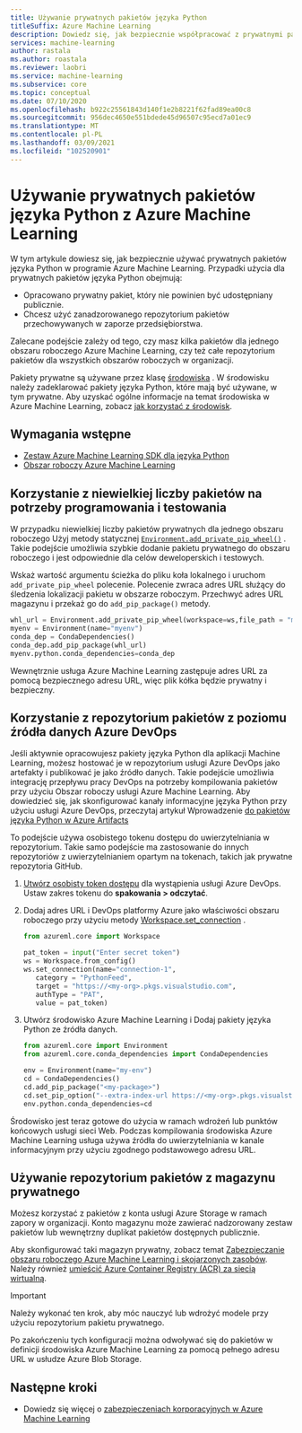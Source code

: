 ```yaml
---
title: Używanie prywatnych pakietów języka Python
titleSuffix: Azure Machine Learning
description: Dowiedz się, jak bezpiecznie współpracować z prywatnymi pakietami języka Python w środowiskach Azure Machine Learning.
services: machine-learning
author: rastala
ms.author: roastala
ms.reviewer: laobri
ms.service: machine-learning
ms.subservice: core
ms.topic: conceptual
ms.date: 07/10/2020
ms.openlocfilehash: b922c25561843d140f1e2b8221f62fad89ea00c8
ms.sourcegitcommit: 956dec4650e551bdede45d96507c95ecd7a01ec9
ms.translationtype: MT
ms.contentlocale: pl-PL
ms.lasthandoff: 03/09/2021
ms.locfileid: "102520901"
---
```

# <a name="use-private-python-packages-with-azure-machine-learning"></a>Używanie prywatnych pakietów języka Python z Azure Machine Learning


W tym artykule dowiesz się, jak bezpiecznie używać prywatnych pakietów języka Python w programie Azure Machine Learning. Przypadki użycia dla prywatnych pakietów języka Python obejmują:

 * Opracowano prywatny pakiet, który nie powinien być udostępniany publicznie.
 * Chcesz użyć zanadzorowanego repozytorium pakietów przechowywanych w zaporze przedsiębiorstwa.

Zalecane podejście zależy od tego, czy masz kilka pakietów dla jednego obszaru roboczego Azure Machine Learning, czy też całe repozytorium pakietów dla wszystkich obszarów roboczych w organizacji.

Pakiety prywatne są używane przez klasę [środowiska](/python/api/azureml-core/azureml.core.environment.environment) . W środowisku należy zadeklarować pakiety języka Python, które mają być używane, w tym prywatne. Aby uzyskać ogólne informacje na temat środowiska w Azure Machine Learning, zobacz [jak korzystać z środowisk](how-to-use-environments.md). 

## <a name="prerequisites"></a>Wymagania wstępne

 * [Zestaw Azure Machine Learning SDK dla języka Python](/python/api/overview/azure/ml/install)
 * [Obszar roboczy Azure Machine Learning](how-to-manage-workspace.md)

## <a name="use-small-number-of-packages-for-development-and-testing"></a>Korzystanie z niewielkiej liczby pakietów na potrzeby programowania i testowania

W przypadku niewielkiej liczby pakietów prywatnych dla jednego obszaru roboczego Użyj metody statycznej [`Environment.add_private_pip_wheel()`](/python/api/azureml-core/azureml.core.environment.environment#add-private-pip-wheel-workspace--file-path--exist-ok-false-) . Takie podejście umożliwia szybkie dodanie pakietu prywatnego do obszaru roboczego i jest odpowiednie dla celów deweloperskich i testowych.

Wskaż wartość argumentu ścieżka do pliku koła lokalnego i uruchom ```add_private_pip_wheel``` polecenie. Polecenie zwraca adres URL służący do śledzenia lokalizacji pakietu w obszarze roboczym. Przechwyć adres URL magazynu i przekaż go do `add_pip_package()` metody.

```python
whl_url = Environment.add_private_pip_wheel(workspace=ws,file_path = "my-custom.whl")
myenv = Environment(name="myenv")
conda_dep = CondaDependencies()
conda_dep.add_pip_package(whl_url)
myenv.python.conda_dependencies=conda_dep
```

Wewnętrznie usługa Azure Machine Learning zastępuje adres URL za pomocą bezpiecznego adresu URL, więc plik kółka będzie prywatny i bezpieczny.

## <a name="use-a-repository-of-packages-from-azure-devops-feed"></a>Korzystanie z repozytorium pakietów z poziomu źródła danych Azure DevOps

Jeśli aktywnie opracowujesz pakiety języka Python dla aplikacji Machine Learning, możesz hostować je w repozytorium usługi Azure DevOps jako artefakty i publikować je jako źródło danych. Takie podejście umożliwia integrację przepływu pracy DevOps na potrzeby kompilowania pakietów przy użyciu Obszar roboczy usługi Azure Machine Learning. Aby dowiedzieć się, jak skonfigurować kanały informacyjne języka Python przy użyciu usługi Azure DevOps, przeczytaj artykuł Wprowadzenie [do pakietów języka Python w Azure Artifacts](/azure/devops/artifacts/quickstarts/python-packages?preserve-view=true&view=azure-devops)

To podejście używa osobistego tokenu dostępu do uwierzytelniania w repozytorium. Takie samo podejście ma zastosowanie do innych repozytoriów z uwierzytelnianiem opartym na tokenach, takich jak prywatne repozytoria GitHub. 

 1. [Utwórz osobisty token dostępu](/azure/devops/organizations/accounts/use-personal-access-tokens-to-authenticate?preserve-view=true&tabs=preview-page&view=azure-devops#create-a-pat) dla wystąpienia usługi Azure DevOps. Ustaw zakres tokenu do __spakowania > odczytać__. 

 2. Dodaj adres URL i DevOps platformy Azure jako właściwości obszaru roboczego przy użyciu metody [Workspace.set_connection](/python/api/azureml-core/azureml.core.workspace.workspace#set-connection-name--category--target--authtype--value-) .

     ```python
    from azureml.core import Workspace
    
    pat_token = input("Enter secret token")
    ws = Workspace.from_config()
    ws.set_connection(name="connection-1", 
        category = "PythonFeed",
        target = "https://<my-org>.pkgs.visualstudio.com", 
        authType = "PAT", 
        value = pat_token) 
     ```

 3. Utwórz środowisko Azure Machine Learning i Dodaj pakiety języka Python ze źródła danych.
    
    ```python
    from azureml.core import Environment
    from azureml.core.conda_dependencies import CondaDependencies
    
    env = Environment(name="my-env")
    cd = CondaDependencies()
    cd.add_pip_package("<my-package>")
    cd.set_pip_option("--extra-index-url https://<my-org>.pkgs.visualstudio.com/<my-project>/_packaging/<my-feed>/pypi/simple")
    env.python.conda_dependencies=cd
    ```

Środowisko jest teraz gotowe do użycia w ramach wdrożeń lub punktów końcowych usługi sieci Web. Podczas kompilowania środowiska Azure Machine Learning usługa używa źródła do uwierzytelniania w kanale informacyjnym przy użyciu zgodnego podstawowego adresu URL.

## <a name="use-a-repository-of-packages-from-private-storage"></a>Używanie repozytorium pakietów z magazynu prywatnego

Możesz korzystać z pakietów z konta usługi Azure Storage w ramach zapory w organizacji. Konto magazynu może zawierać nadzorowany zestaw pakietów lub wewnętrzny duplikat pakietów dostępnych publicznie.

Aby skonfigurować taki magazyn prywatny, zobacz temat [Zabezpieczanie obszaru roboczego Azure Machine Learning i skojarzonych zasobów](how-to-secure-workspace-vnet.md#secure-azure-storage-accounts-with-service-endpoints). Należy również [umieścić Azure Container Registry (ACR) za siecią wirtualną](how-to-secure-workspace-vnet.md#enable-azure-container-registry-acr).

> [!IMPORTANT]
> Należy wykonać ten krok, aby móc nauczyć lub wdrożyć modele przy użyciu repozytorium pakietu prywatnego.

Po zakończeniu tych konfiguracji można odwoływać się do pakietów w definicji środowiska Azure Machine Learning za pomocą pełnego adresu URL w usłudze Azure Blob Storage.

## <a name="next-steps"></a>Następne kroki

 * Dowiedz się więcej o [zabezpieczeniach korporacyjnych w Azure Machine Learning](concept-enterprise-security.md)